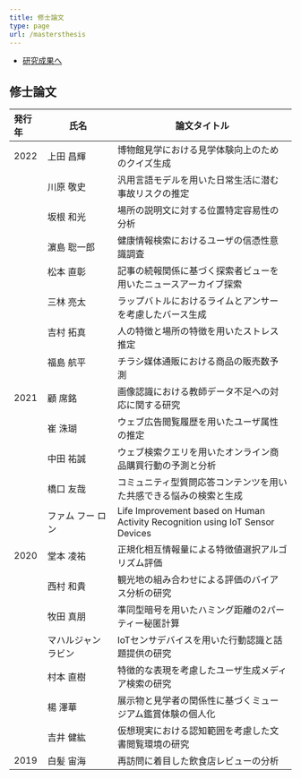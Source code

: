 ```yaml
---
title: 修士論文
type: page
url: /mastersthesis
---
```


+ [研究成果へ](/publications)

## 修士論文


| 発行年 | 氏名                | 論文タイトル                                                 |
| :----- | ------------------- | ------------------------------------------------------------ |
| 2022   | 上田 昌輝             | 博物館見学における見学体験向上のためのクイズ生成           |
|        | 川原 敬史             | 汎用言語モデルを用いた日常生活に潜む事故リスクの推定                   |
|        | 坂根 和光           | 場所の説明文に対する位置特定容易性の分析   |
|        | 濵島 聡一郎           | 健康情報検索におけるユーザの信憑性意識調査 |
|        | 松本 直彰    　　　　　| 記事の続報関係に基づく探索者ビューを用いたニュースアーカイブ探索 |
|        | 三林 亮太   　　　　　 | ラップバトルにおけるライムとアンサーを考慮したバース生成 |
|        | 吉村 拓真    　　　　　| 人の特徴と場所の特徴を用いたストレス推定 |
|        | 福島 航平    　　　　　| チラシ媒体通販における商品の販売数予測|
| 2021   | 顧 席銘             | 画像認識における教師データ不足への対応に関する研究           |
|        | 崔 洙瑚             | ウェブ広告閲覧履歴を用いたユーザ属性の推定                   |
|        | 中田 祐誠           | ウェブ検索クエリを用いたオンライン商品購買行動の予測と分析   |
|        | 橋口 友哉           | コミュニティ型質問応答コンテンツを用いた共感できる悩みの検索と生成 |
|        | ファム フー ロン    | Life Improvement based on Human Activity Recognition using IoT Sensor Devices |
| 2020   | 堂本 凌祐           | 正規化相互情報量による特徴値選択アルゴリズム評価             |
|        | 西村 和貴           | 観光地の組み合わせによる評価のバイアス分析の研究             |
|        | 牧田 真朋           | 準同型暗号を用いたハミング距離の2パーティー秘匿計算          |
|        | マハルジャン ラビン | IoTセンサデバイスを用いた行動認識と話題提供の研究            |
|        | 村本 直樹           | 特徴的な表現を考慮したユーザ生成メディア検索の研究           |
|        | 楊 澤華             | 展示物と見学者の関係性に基づくミュージアム鑑賞体験の個人化   |
|        | 吉井 健紘           | 仮想現実における認知範囲を考慮した文書閲覧環境の研究         |
| 2019   | 白髪 宙海           | 再訪問に着目した飲食店レビューの分析                         |